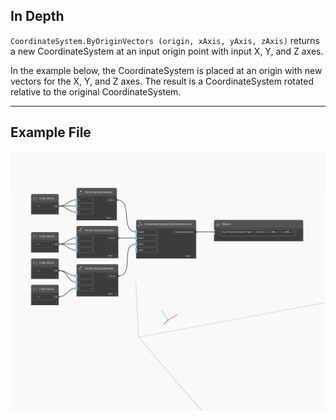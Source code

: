 ## In Depth
`CoordinateSystem.ByOriginVectors (origin, xAxis, yAxis, zAxis)` returns a new CoordinateSystem at an input origin point with input X, Y, and Z axes. 

In the example below, the CoordinateSystem is placed at an origin with new vectors for the X, Y, and Z axes. The result is a CoordinateSystem rotated relative to the original CoordinateSystem.

___
## Example File

![ByOriginVectors (origin, xAxis, yAxis, zAxis)](./Autodesk.DesignScript.Geometry.CoordinateSystem.ByOriginVectors(origin,%20xAxis,%20yAxis,%20zAxis)_img.jpg)

